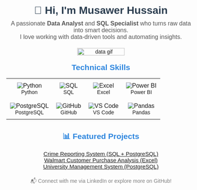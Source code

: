 <div style="text-align: center; margin: 0; padding: 0; font-family: Arial, sans-serif;">

  <h1 style="font-size: 28px; font-weight: bold; color: #2c3e50; margin: 10px 0;">
    👋 Hi, I'm Musawer Hussain
  </h1>

  <p style="font-size: 16px; color: #555; margin: 5px 0 20px 0;">
    A passionate <strong>Data Analyst</strong> and <strong>SQL Specialist</strong> who turns raw data into smart decisions.<br>
    I love working with data-driven tools and automating insights.
  </p>

  <!-- Centered GIF -->
  <div style="display: flex; justify-content: center; margin: 0;">
    <img src="https://media.giphy.com/media/qgQUggAC3Pfv687qPC/giphy.gif" alt="data gif" width="50%" style="border-radius: 10px;" />
  </div>

  <!-- Skills Table -->
  <h2 style="color: #2e86de; margin-top: 20px;">Technical Skills</h2>

  <table style="margin: 0 auto;">
    <tr>
      <td align="center" style="padding: 10px;">
        <img src="https://img.icons8.com/color/48/000000/python.png" alt="Python" /><br />
        <span style="font-size: 14px;">Python</span>
      </td>
      <td align="center" style="padding: 10px;">
        <img src="https://img.icons8.com/ios-filled/50/1C1C1C/sql.png" alt="SQL" /><br />
        <span style="font-size: 14px;">SQL</span>
      </td>
      <td align="center" style="padding: 10px;">
        <img src="https://img.icons8.com/color/48/000000/microsoft-excel-2019.png" alt="Excel" /><br />
        <span style="font-size: 14px;">Excel</span>
      </td>
      <td align="center" style="padding: 10px;">
        <img src="https://img.icons8.com/color/48/000000/power-bi.png" alt="Power BI" /><br />
        <span style="font-size: 14px;">Power BI</span>
      </td>
    </tr>
    <tr>
      <td align="center" style="padding: 10px;">
        <img src="https://img.icons8.com/color/48/000000/postgreesql.png" alt="PostgreSQL" /><br />
        <span style="font-size: 14px;">PostgreSQL</span>
      </td>
      <td align="center" style="padding: 10px;">
        <img src="https://img.icons8.com/color/48/000000/github--v1.png" alt="GitHub" /><br />
        <span style="font-size: 14px;">GitHub</span>
      </td>
      <td align="center" style="padding: 10px;">
        <img src="https://img.icons8.com/color/48/000000/visual-studio-code-2019.png" alt="VS Code" /><br />
        <span style="font-size: 14px;">VS Code</span>
      </td>
      <td align="center" style="padding: 10px;">
        <img src="https://img.icons8.com/color/48/000000/pandas.png" alt="Pandas" /><br />
        <span style="font-size: 14px;">Pandas</span>
      </td>
    </tr>
  </table>

  <!-- Projects -->
  <h2 style="color: #2e86de; margin-top: 30px;">📊 Featured Projects</h2>
  <ul style="list-style: none; padding: 0; font-size: 15px;">
    <li>
      <a href="https://github.com/Musawerhussainkhoso/crime-incident-reporting_system_sql-project" target="_blank">
        Crime Reporting System (SQL + PostgreSQL)
      </a>
    </li>
    <li>
      <a href="https://github.com/Musawerhussainkhoso/walmart-customer-dashboard" target="_blank">
        Walmart Customer Purchase Analysis (Excel)
      </a>
    </li>
    <li>
      <a href="https://github.com/Musawerhussainkhoso/University-Management-System-PostgreSQL" target="_blank">
        University Management System (PostgreSQL)
      </a>
    </li>
  </ul>

  <p style="font-size: 14px; color: gray; margin-top: 20px;">
    📬 Connect with me via LinkedIn or explore more on GitHub!
  </p>

</div>
